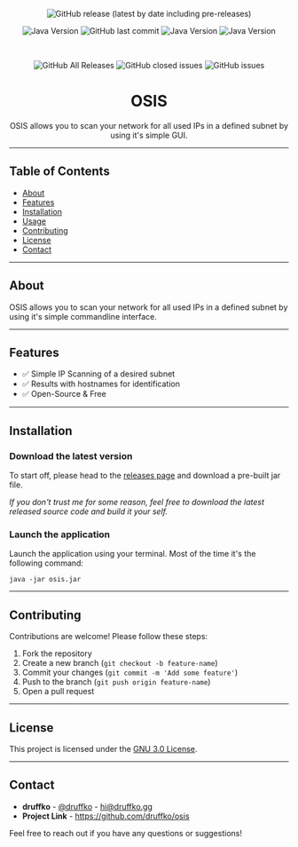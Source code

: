 <div align="center">

![GitHub release (latest by date including pre-releases)](https://img.shields.io/github/v/release/druffko/osis?include_prereleases)

![Java Version](https://img.shields.io/badge/java-17-brightgreen)
![GitHub last commit](https://img.shields.io/github/last-commit/druffko/osis)
![Java Version](https://img.shields.io/badge/build-passing-brightgreen)
![Java Version](https://img.shields.io/badge/PRs-welcome-brightgreen)

  <br>

![GitHub All Releases](https://img.shields.io/github/downloads/druffko/osis/total)
![GitHub closed issues](https://img.shields.io/github/issues-closed/druffko/osis)
![GitHub issues](https://img.shields.io/github/issues/druffko/osis)

  <h1>OSIS</h1>
  <p>
    OSIS allows you to scan your network for all used IPs in a defined subnet by using it's simple GUI.
  </p>
</div>

---

## Table of Contents
- [About](#about)
- [Features](#features)
- [Installation](#installation)
- [Usage](#usage)
- [Contributing](#contributing)
- [License](#license)
- [Contact](#contact)

---

## About

OSIS allows you to scan your network for all used IPs in a defined subnet by using it's simple commandline interface.

---

## Features

- ✅ Simple IP Scanning of a desired subnet
- ✅ Results with hostnames for identification
- ✅ Open-Source & Free

---

## Installation

### Download the latest version

To start off, please head to the [releases page](https://github.com/druffko/osis/releases) and download a pre-built jar file.

*If you don't trust me for some reason, feel free to download the latest released source code and build it your self.*

### Launch the application

Launch the application using your terminal. Most of the time it's the following command:

`java -jar osis.jar`

---

## Contributing

Contributions are welcome! Please follow these steps:

1. Fork the repository
2. Create a new branch (`git checkout -b feature-name`)
3. Commit your changes (`git commit -m 'Add some feature'`)
4. Push to the branch (`git push origin feature-name`)
5. Open a pull request

---

## License

This project is licensed under the [GNU 3.0 License](LICENSE).

---

## Contact

- **druffko** - [@druffko](https://twitter.com/druffko) - hi@druffko.gg
- **Project Link** - https://github.com/druffko/osis

Feel free to reach out if you have any questions or suggestions!
